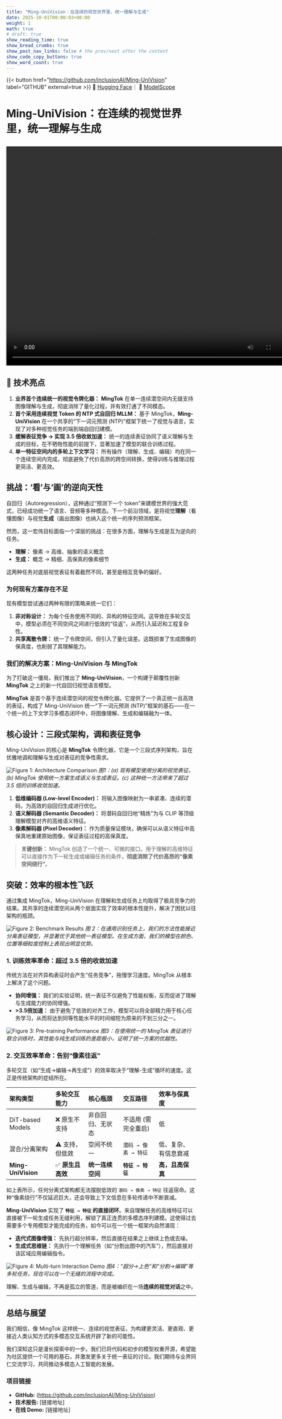 ```yaml
---
title: "Ming-UniVision：在连续的视觉世界里，统一理解与生成"
date: 2025-10-01T00:00:03+08:00
weight: 1
math: true
# draft: true
show_reading_time: true
show_bread_crumbs: true
show_post_nav_links: false # the prev/next after the content
show_code_copy_buttons: true
show_word_count: true
---
```


{{< button href="https://github.com/inclusionAI/Ming-UniVision" label="GITHUB" external=true >}} 🤗 <a href="https://huggingface.co/inclusionAI/Ming-UniVision">Hugging Face</a>｜ 🤖 <a href="https://www.modelscope.cn/models/inclusionAI/Ming-UniVision">ModelScope</a>
# Ming-UniVision：在连续的视觉世界里，统一理解与生成
<video src="https://gw.alipayobjects.com/v/huamei_qlf8jc/afts/video/A*ZBkgTruOxA4AAAAAgyAAAAgAehi-AQ" width="768px" height="580px" controls></video>
---
## 🚀 技术亮点

1.  **业界首个连续统一的视觉令牌化器：**
    **MingTok** 在单一连续潜空间内无缝支持图像理解与生成，彻底消除了量化过程，并有效打通了不同模态。
2.  **首个采用连续视觉 Token 的 NTP 式自回归 MLLM：**
    基于 MingTok，**Ming-UniVision** 在一个共享的“下一词元预测 (NTP)”框架下统一了视觉与语言，实现了对多种视觉任务的端到端自回归建模。
3.  **缓解表征竞争 → 实现 3.5 倍收敛加速：**
    统一的连续表征协同了语义理解与生成的目标，在不牺牲性能的前提下，显著加速了模型的联合训练过程。
4.  **单一特征空间内的多轮上下文学习：**
    所有操作（理解、生成、编辑）均在同一个连续空间内完成，彻底避免了代价高昂的跨空间转换，使得训练与推理过程更简洁、更高效。


## 挑战：‘看’与‘画’的逆向天性

自回归（Autoregression），这种通过“预测下一个 token”来建模世界的强大范式，已经成功统一了语言、音频等多种模态。下一个前沿领域，是将视觉**理解**（看懂图像）与视觉**生成**（画出图像）也纳入这个统一的序列预测框架。

然而，这一宏伟目标面临一个深层的挑战：在很多方面，理解与生成是互为逆向的任务。
*   **理解：** 像素 → 高维、抽象的语义概念
*   **生成：** 概念 → 精细、高保真的像素细节

这两种任务对底层视觉表征有着截然不同，甚至是相互竞争的偏好。

### 为何现有方案存在不足

现有模型尝试通过两种有限的策略来统一它们：
1.  **非对称设计：** 为每个任务使用不同的、异构的特征空间。这导致在多轮交互中，模型必须在不同空间之间进行低效的“往返”，从而引入延迟和工程复杂性。
2.  **共享离散令牌：** 统一了令牌空间，但引入了量化误差。这既损害了生成图像的保真度，也削弱了其理解能力。

### 我们的解决方案：Ming-UniVision 与 MingTok

为了打破这一僵局，我们推出了 **Ming-UniVision**，一个构建于颠覆性创新 **MingTok** 之上的新一代自回归视觉语言模型。

**MingTok** 是首个基于连续潜空间的视觉令牌化器。它提供了一个真正统一且高效的表征，构成了 Ming-UniVision 统一“下一词元预测 (NTP)”框架的基石——在一个统一的上下文学习多模态闭环中，将图像理解、生成和编辑融为一体。

## 核心设计：三段式架构，调和表征竞争

Ming-UniVision 的核心是 **MingTok** 令牌化器，它是一个三段式序列架构，旨在优雅地调和理解与生成对表征的竞争性需求。

![Figure 1: Architecture Comparison](https://mdn.alipayobjects.com/huamei_qlf8jc/afts/img/A*VVx0SJQR5K4AAAAARBAAAAgAehi-AQ/original)
*图1：(a) 现有模型使用分离的视觉表征。(b) MingTok 使用统一方案生成语义与生成表征。(c) 这种统一方法带来了超过 3.5 倍的训练收敛加速。*

1.  **低维编码器 (Low-level Encoder)：** 将输入图像映射为一串紧凑、连续的潜码，为高效的自回归生成进行优化。
2.  **语义解码器 (Semantic Decoder)：** 将潜码自回归地“精炼”为与 CLIP 等顶级理解模型对齐的高维语义特征。
3.  **像素解码器 (Pixel Decoder)：** 作为质量保证模块，确保可以从语义特征中高保真地重建原始图像，保证表征过程的高保真度。

> **关键创新：** MingTok 创造了一个统一、可微的接口。用于理解的高维特征可以直接作为下一轮生成或编辑任务的条件，**彻底消除了代价高昂的“像素空间绕行”**。

## 突破：效率的根本性飞跃

通过集成 MingTok，Ming-UniVision 在理解和生成任务上均取得了极具竞争力的结果。其共享的连续潜空间从两个层面实现了效率的根本性提升，解决了困扰以往架构的瓶颈。

![Figure 2: Benchmark Results](https://mdn.alipayobjects.com/huamei_qlf8jc/afts/img/A*oi4-RqyoAvIAAAAARPAAAAgAehi-AQ/original)
*图 2：在通用识别任务上，我们的方法性能接近分离表征模型，并显著优于其他统一表征模型。在生成方面，我们的模型在颜色、位置等细粒度控制上表现出明显优势。*

### 1. 训练效率革命：超过 3.5 倍的收敛加速

传统方法在对齐异构表征时会产生“任务竞争”，拖慢学习速度。MingTok 从根本上解决了这个问题。

*   **协同增强：** 我们的实验证明，统一表征不仅避免了性能权衡，反而促进了理解与生成能力的协同增强。
*   **>3.5倍加速：** 由于避免了低效的对齐工作，模型可以将全部精力用于核心任务学习，从而将达到同等性能水平的时间缩短为原来的不到三分之一。

![Figure 3: Pre-training Performance](https://mdn.alipayobjects.com/huamei_qlf8jc/afts/img/A*dkPxS4hNZx8AAAAARAAAAAgAehi-AQ/original)
*图3：在使用统一的 MingTok 表征进行联合训练时，其性能与纯生成训练的差距极小，证明了统一方案的优越性。*

### 2. 交互效率革命：告别“像素往返”

多轮交互（如“生成→编辑→再生成”）的效率取决于“理解-生成”循环的速度。这正是传统架构的症结所在。

| 架构类型 | 多轮交互能力 | 核心瓶颈 | 交互路径 | 效率与保真度 |
| :--- | :--- | :--- | :--- | :--- |
| DiT-based Models | ❌ 原生不支持 | 非自回归、无状态 | 不适用 (需完全重启) | 低 |
| 混合/分离架构 | ⚠️ 支持，但低效 | 空间不统一 | `潜码 → 像素 → 特征` | 低、复杂、有信息衰减 |
| **Ming-UniVision** | ✅ **原生且高效**| **统一连续空间** | **`特征 → 特征`** | **高，且高保真** |

如上表所示，任何分离式架构都无法摆脱低效的 `潜码 → 像素 → 特征` 往返宿命。这种“像素绕行”不仅延迟巨大，还会导致上下文信息在多轮传递中不断衰减。

**Ming-UniVision** 实现了 **`特征 → 特征` 的直接闭环**。来自理解任务的高维特征可以直接被下一轮生成任务无缝利用，解锁了真正连贯的多模态序列建模。这使得过去需要多个专用模型才能完成的任务，如今可以在一个统一框架内自然涌现：

*   **迭代式图像增强：** 先执行超分辨率，然后直接在结果之上继续上色或去噪。
*   **生成式思维链：** 先执行一个理解任务（如“分割出图中的汽车”），然后直接对该区域应用编辑指令。

![Figure 4: Multi-turn Interaction Demo](https://mdn.alipayobjects.com/huamei_qlf8jc/afts/img/A*B3ckSaNK1cMAAAAARzAAAAgAehi-AQ/original)
*图4：“超分→上色”和“分割→编辑”等多轮任务，现在可以在一个无缝的流程中完成。*

理解、生成与编辑，不再是孤立的管道，而是被编织在一场**连续的视觉对话**之中。

---

## 总结与展望

我们相信，像 MingTok 这样统一、连续的视觉表征，为构建更灵活、更直观、更接近人类认知方式的多模态交互系统开辟了新的可能性。

我们深知这只是漫长探索中的一步。我们已将代码和初步的模型权重开源，希望能为社区提供一个可用的基石，并激发更多关于统一表征的讨论。我们期待与业界同仁交流学习，共同推动多模态人工智能的发展。

### 项目链接

*   **GitHub:** (https://github.com/inclusionAI/Ming-UniVision)
*   **技术报告:** [链接地址]
*   **在线 Demo:** [链接地址]